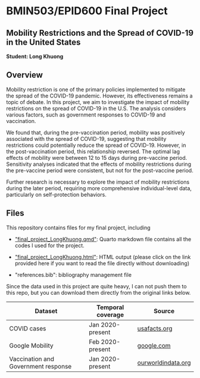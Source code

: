 # BMIN503/EPID600 Final Project


## Mobility Restrictions and the Spread of COVID-19 in the United States

**Student: Long Khuong**


## Overview
Mobility restriction is one of the primary policies implemented to mitigate the spread of the COVID-19 pandemic. However, its effectiveness remains a topic of debate. In this project, we aim to investigate the impact of mobility restrictions on the spread of COVID-19 in the U.S. The analysis considers various factors, such as government responses to COVID-19 and vaccination.

We found that, during the pre-vaccination period, mobility was positively associated with the spread of COVID-19, suggesting that mobility restrictions could potentially reduce the spread of COVID-19. However, in the post-vaccination period, this relationship reversed. The optimal lag effects of mobility were between 12 to 15 days during pre-vaccine period. Sensitivity analyses indicated that the effects of mobility restrictions during the pre-vaccine period were consistent, but not for the post-vaccine period.

Further research is necessary to explore the impact of mobility restrictions during the later period, requiring more comprehensive individual-level data, particularly on self-protection behaviors.



## Files

This repository contains files for my final project, including 


- ["final_project_LongKhuong.qmd"](https://raw.githubusercontent.com/khuongquynhlong/BMIN503_Final_Project/master/final_project_LongKhuong.qmd): Quarto markdown file contains all the codes I used for the project.

- ["final_project_LongKhuong.html"](https://khuongquynhlong.github.io/BMIN503_Final_Project/final_project_LongKhuong.html): HTML output (please click on the link provided here if you want to read the file directly without downloading)

- "references.bib": bibliography management file


Since the data used in this project are quite heavy, I can not push them to this repo, but you can download them directly from the original links below.

| Dataset                              |Temporal coverage | Source                                                                              |
|--------------------------------------|------------------|-------------------------------------------------------------------------------------|
| COVID cases                          |Jan 2020-present  | [usafacts.org](https://usafacts.org/visualizations/coronavirus-covid-19-spread-map) |
| Google Mobility                      |Feb 2020-present  | [google.com](https://www.google.com/covid19/mobility)                               |
| Vaccination and Government response  |Jan 2020-present  | [ourworldindata.org](https://ourworldindata.org/coronavirus)                        |




